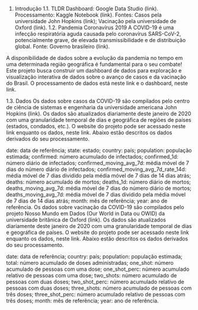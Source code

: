 1. Introdução
1.1. TLDR
Dashboard:
Google Data Studio (link).
Processamento:
Kaggle Notebook (link).
Fontes:
Casos pela universidade John Hopkins (link);
Vacinação pela universidade de Oxford (link).
1.2. Pandemia Coronavírus 2019
A COVID-19 é uma infecção respiratória aguda causada pelo coronavírus SARS-CoV-2, potencialmente grave, de elevada transmissibilidade e de distribuição global. Fonte: Governo brasileiro (link).

A disponibilidade de dados sobre a evolução da pandemia no tempo em uma determinada região geográfica é fundamental para o seu combate! Este projeto busca construir um dashboard de dados para exploração e visualização interativa de dados sobre o avanço de casos e da vacinação do Brasil. O processamento de dados está neste link e o dashboard, neste link.

1.3. Dados
Os dados sobre casos da COVID-19 são compilados pelo centro de ciência de sistemas e engenharia da universidade americana John Hopkins (link). Os dados são atualizados diariamente deste janeiro de 2020 com uma granularidade temporal de dias e geográfica de regiões de países (estados, condados, etc.). O website do projeto pode ser acessado neste link enquanto os dados, neste link. Abaixo estão descritos os dados derivados do seu processamento.

date: data de referência;
state: estado;
country: país;
population: população estimada;
confirmed: número acumulado de infectados;
confirmed_1d: número diário de infectados;
confirmed_moving_avg_7d: média móvel de 7 dias do número diário de infectados;
confirmed_moving_avg_7d_rate_14d: média móvel de 7 dias dividido pela média móvel de 7 dias de 14 dias atrás;
deaths: número acumulado de mortos;
deaths_1d: número diário de mortos;
deaths_moving_avg_7d: média móvel de 7 dias do número diário de mortos;
deaths_moving_avg_7d: média móvel de 7 dias dividido pela média móvel de 7 dias de 14 dias atrás;
month: mês de referência;
year: ano de referência.
Os dados sobre vacinação da COVID-19 são compilados pelo projeto Nosso Mundo em Dados (Our World in Data ou OWID) da universidade britânica de Oxford (link). Os dados são atualizados diariamente deste janeiro de 2020 com uma granularidade temporal de dias e geográfica de países. O website do projeto pode ser acessado neste link enquanto os dados, neste link. Abaixo estão descritos os dados derivados do seu processamento.

date: data de referência;
country: país;
population: população estimada;
total: número acumulado de doses administradas;
one_shot: número acumulado de pessoas com uma dose;
one_shot_perc: número acumulado relativo de pessoas com uma dose;
two_shots: número acumulado de pessoas com duas doses;
two_shot_perc: número acumulado relativo de pessoas com duas doses;
three_shots: número acumulado de pessoas com três doses;
three_shot_perc: número acumulado relativo de pessoas com três doses;
month: mês de referência;
year: ano de referência.
